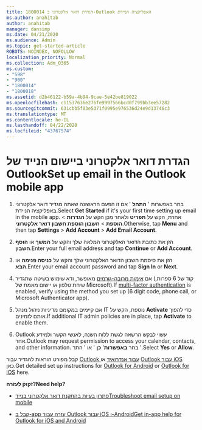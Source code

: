 ```yaml
---
title: 1800014 הגדרת דואר אלקטרוני ב-Outlook האפליקציה הניידת
ms.author: anahitab
author: anahitab
manager: dansimp
ms.date: 04/21/2020
ms.audience: Admin
ms.topic: get-started-article
ROBOTS: NOINDEX, NOFOLLOW
localization_priority: Normal
ms.collection: Adm_O365
ms.custom:
- "598"
- "900"
- "1800014"
- "1800018"
ms.assetid: d2b46122-b59a-4b94-9cae-5e42be819022
ms.openlocfilehash: c11537636e276fe9997566bcd0f799bb3ee57282
ms.sourcegitcommit: 631cbb5f03e5371f0995e976536d24e9d13746c3
ms.translationtype: MT
ms.contentlocale: he-IL
ms.lasthandoff: 04/22/2020
ms.locfileid: "43767574"
---
```

# <a name="set-up-email-in-the-outlook-mobile-app"></a><span data-ttu-id="0c404-102">הגדרת דואר אלקטרוני ביישום הנייד של Outlook</span><span class="sxs-lookup"><span data-stu-id="0c404-102">Set up email in the Outlook mobile app</span></span>

1. <span data-ttu-id="0c404-103">בחר באפשרות ' **התחל** ' אם זו הפעם הראשונה שאתה מגדיר דואר אלקטרוני באפליקציה הניידת.</span><span class="sxs-lookup"><span data-stu-id="0c404-103">Select **Get Started** if it's your first time setting up email in the mobile app.</span></span> <span data-ttu-id="0c404-104">אחרת, הקש על **תפריט** ולאחר מכן הקש על **הגדרות** \> **הוספת** \> **חשבון הוספת חשבון דואר אלקטרוני**.</span><span class="sxs-lookup"><span data-stu-id="0c404-104">Otherwise, tap **Menu** and then tap **Settings** \> **Add Account** \> **Add Email Account**.</span></span>

2. <span data-ttu-id="0c404-105">הזן את כתובת הדואר האלקטרוני המלאה שלך והקש על **המשך** או **הוסף חשבון**.</span><span class="sxs-lookup"><span data-stu-id="0c404-105">Enter your full email address and tap **Continue** or **Add Account**.</span></span>

3. <span data-ttu-id="0c404-106">הזן את סיסמת חשבון הדואר האלקטרוני שלך והקש על **כניסה פנימה** או **הבא**.</span><span class="sxs-lookup"><span data-stu-id="0c404-106">Enter your email account password and tap **Sign In** or **Next**.</span></span>

4. <span data-ttu-id="0c404-107">אם [אימות מרובה-גורמים](https://docs.microsoft.com/office365/admin/security-and-compliance/set-up-multi-factor-authentication) מאופשר, ודא שימוש בשיטה שתגדיר (קוד של 6 ספרות, שיחת טלפון או יישום מאמת של Microsoft).</span><span class="sxs-lookup"><span data-stu-id="0c404-107">If [multi-factor authentication](https://docs.microsoft.com/office365/admin/security-and-compliance/set-up-multi-factor-authentication) is enabled, verify using the method you set up (6 digit code, phone call, or Microsoft Authenticator app).</span></span>

5. <span data-ttu-id="0c404-108">אם קיימים במקומם מדיניות ניהול מנהל IT נוספת, הקש על **Activate** כדי להפוך אותם לזמינים.</span><span class="sxs-lookup"><span data-stu-id="0c404-108">If additional IT admin policies are in place, tap **Activate** to enable them.</span></span>

6. <span data-ttu-id="0c404-109">Outlook עשוי לבקש הרשאה לגשת ללוח השנה, לאנשי הקשר ולמידע אחר.</span><span class="sxs-lookup"><span data-stu-id="0c404-109">Outlook may request permission to access your calendar, contacts, and other information.</span></span> <span data-ttu-id="0c404-110">בחר **באפשרות**' **כן** ' או ' התר '.</span><span class="sxs-lookup"><span data-stu-id="0c404-110">Select **Yes** or **Allow**.</span></span>

<span data-ttu-id="0c404-111">קבל מפורט הוראות להגדיר עבור [Outlook עבור אנדרואיד](https://support.office.com/article/886db551-8dfa-4fd5-b835-f8e532091872.aspx) או [Outlook עבור iOS](https://support.office.com/article/b2de2161-cc1d-49ef-9ef9-81acd1c8e234.aspx) כאן.</span><span class="sxs-lookup"><span data-stu-id="0c404-111">Get detailed set up instructions for [Outlook for Android](https://support.office.com/article/886db551-8dfa-4fd5-b835-f8e532091872.aspx) or [Outlook for iOS](https://support.office.com/article/b2de2161-cc1d-49ef-9ef9-81acd1c8e234.aspx) here.</span></span>
  
 <span data-ttu-id="0c404-112">**זקוק לעזרה?**</span><span class="sxs-lookup"><span data-stu-id="0c404-112">**Need help?**</span></span>
  
- [<span data-ttu-id="0c404-113">פתרון בעיות בהתקנת דואר אלקטרוני בנייד</span><span class="sxs-lookup"><span data-stu-id="0c404-113">Troubleshoot email setup on mobile</span></span>](https://support.office.com/article/a264ef01-9c88-48fb-9285-7017e4f31f02.aspx)

- [<span data-ttu-id="0c404-114">קבל ב-app עזרה עבור Outlook עבור iOS ו-Android</span><span class="sxs-lookup"><span data-stu-id="0c404-114">Get in-app help for Outlook for iOS and Android</span></span>](https://support.office.com/article/218a22d1-9fa5-4889-b689-de1c63493243.aspx#ID0EAABAAA=Contact_Support)
